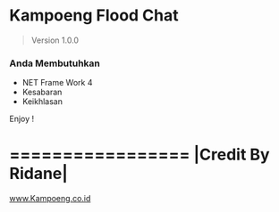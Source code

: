 # Kampoeng Flood Chat 
> Version 1.0.0


### Anda Membutuhkan
* NET Frame Work 4
* Kesabaran
* Keikhlasan

Enjoy !


 =================
|Credit By Ridane|
 =================
 
www.Kampoeng.co.id